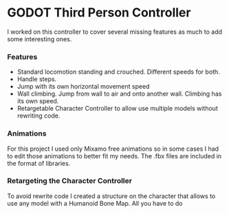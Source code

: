 # GODOT Third Person Controller

I worked on this controller to cover several missing features as much to add some interesting ones.

### Features

- Standard locomotion standing and crouched. Different speeds for both.
- Handle steps.
- Jump with its own horizontal movement speed
- Wall climbing. Jump from wall to air and onto another wall. Climbing has its own speed.
- Retargetable Character Controller to allow use multiple models without rewriting code.

### Animations
For this project I used only Mixamo free animations so in some cases I had to edit those animations to better fit my needs.
The .fbx files are included in the format of libraries.

### Retargeting the Character Controller
To avoid rewrite code I created a structure on the character that allows to use any model with a Humanoid Bone Map.
All you have to do 
